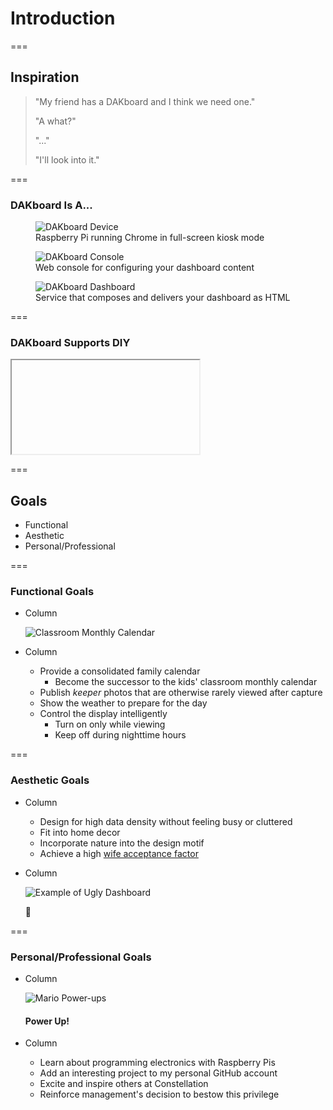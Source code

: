 <!-- .slide: id="introduction-introduction" -->

# Introduction

===

<!-- .slide: id="introduction-inspiration" -->

<style>
    @import url('https://fonts.googleapis.com/css?family=Indie+Flower&display=swap');

    #introduction-inspiration blockquote {
        font-size: larger;
        font-style: normal;
        padding: 40px;
        width: 50%;
    }

    #introduction-inspiration blockquote .wife {
        color: pink;
        text-align: left;
        font-family: 'Indie Flower', cursive;
        font-size: 110%;
    }
    #introduction-inspiration blockquote .wife::before {
        content: 'Wife:';
        display: inline-block;
        margin-right: 0.5em;
    }

    #introduction-inspiration blockquote .me {
        color: lightblue;
        font-family: monospace;
        text-align: right;
    }
    #introduction-inspiration blockquote .me::before {
        content: 'Me:';
        display: inline-block;
        margin-right: 0.5em;
    }
</style>

## Inspiration

> "My friend has a DAKboard and I think we need one." <!-- .element: class="wife" -->
>
> "A what?" <!-- .element: class="me" -->
>
> "..." <!-- .element: class="wife" -->
>
> "I'll look into it." <!-- .element: class="me" -->

===

<!-- .slide: id="introduction-dakboard" -->

<!-- markdownlint-disable no-trailing-punctuation -->
### DAKboard Is A...
<!-- markdownlint-enable no-trailing-punctuation -->

<div class="figures equisized">
    <figure class="fragment">
        <img alt="DAKboard Device" src="slides/introduction/dakboard-device.jpg" />
        <figcaption>Raspberry Pi running Chrome in full-screen kiosk mode</figcaption>
    </figure>
    <figure class="fragment">
        <img alt="DAKboard Console" src="slides/introduction/dakboard-console.jpg" />
        <figcaption>Web console for configuring your dashboard content</figcaption>
    </figure>
    <figure class="fragment">
        <img alt="DAKboard Dashboard" src="slides/introduction/dakboard-dashboard.jpg" />
        <figcaption>Service that composes and delivers your dashboard as HTML</figcaption>
    </figure>
</div>

===

### DAKboard Supports DIY

<iframe class="stretch" data-src="https://blog.dakboard.com/diy-wall-display/"></iframe>

===

<!-- .slide: id="introduction-goals" -->

## Goals

- Functional
- Aesthetic
- Personal/Professional

===

<!-- .slide: class="columns layout" -->

### Functional Goals

- Column

    ![Classroom Monthly Calendar](slides/introduction/classroom-monthly-calendar.jpg)

- Column

    - Provide a consolidated family calendar
        - Become the successor to the kids' classroom monthly calendar
    - Publish *keeper* photos that are otherwise rarely viewed after capture
    - Show the weather to prepare for the day
    - Control the display intelligently
        - Turn on only while viewing
        - Keep off during nighttime hours

===

<!-- .slide: class="columns layout" id="introduction-aesthetic-goals" -->

<style>
 #no-sign {
    font-size: 500px;
    margin-top: -525px;
    position: relative;
    top: -100px;
}
</style>

### Aesthetic Goals

- Column

    - Design for high data density without feeling busy or cluttered
    - Fit into home decor
    - Incorporate nature into the design motif
    - Achieve a high [wife acceptance factor](https://en.wikipedia.org/wiki/Wife_acceptance_factor)

- Column

    ![Example of Ugly Dashboard](slides/introduction/ugly-dashboard.png)

    🚫<!-- .element: class="fragment fade-in" id="no-sign" -->

===

<!-- .slide: class="columns layout" -->

### Personal/Professional Goals

- Column

    ![Mario Power-ups](slides/introduction/power-ups.png)

    <!-- markdownlint-disable heading-start-left no-trailing-punctuation -->
    #### Power Up!
    <!-- markdownlint-enable heading-start-left no-trailing-punctuation -->

- Column

    - Learn about programming electronics with Raspberry Pis
    - Add an interesting project to my personal GitHub account
    - Excite and inspire others at Constellation
    - Reinforce management's decision to bestow this privilege
